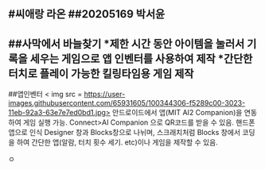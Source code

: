 #씨애랑 라온
##20205169 박서윤
---
##사막에서 바늘찾기
*제한 시간 동안 아이템을 눌러서 기록을 세우는 게임으로 앱 인벤터를 사용하여 제작
*간단한 터치로 플레이 가능한 킬링타임용 게임 제작
---
##앱인벤터
< img src = https://user-images.githubusercontent.com/65931605/100344306-f5289c00-3023-11eb-92a3-63e7e7ed0bd1.jpg>
안드로이드에서 앱(MIT AI2 Companion)을 연동하여 게임 실행 가능.
Connect>AI Companion 으로 QR코드를 받을 수 있음. 핸드폰 앱으로 인식
Designer 창과 Blocks창으로 나뉘며, 스크래치처럼 Blocks 창에서 코딩을 하여 간단한 앱(알람, 터치 횟수 세기. etc)이나 게임을 제작할 수 있음.

ㅇ
